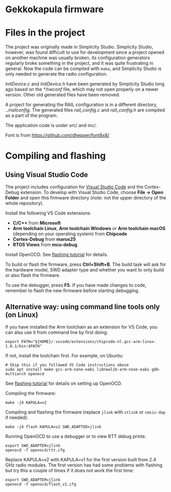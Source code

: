 # Gekkokapula firmware

# Files in the project
The project was originally made in Simplicity Studio.
Simplicity Studio, however, was found difficult to use for development
since a project opened on another machine was usually broken, its
configuration generators regularly broke something in the project,
and it was quite frustrating in general. Now the code can be compiled
with `make`, and Simplicity Studio is only needed to generate the
radio configuration.

*InitDevice.c* and *InitDevice.h* have been generated by
Simplicity Studio long ago based on the *\*.hwconf* file, which may
not open properly on a newer version. Other old generated files
have been removed.

A project for generating the RAIL configuration is in a different
directory, *../railconfig*. The generated files *rail_config.c*
and *rail_config.h* are compiled as a part of the program.

The application code is under src/ and inc/.

Font is from https://github.com/dhepper/font8x8/

# Compiling and flashing
## Using Visual Studio Code
The project includes configuration for
[Visual Studio Code](https://code.visualstudio.com/download)
and the Cortex-Debug extension.
To develop with Visual Studio Code, choose **File -> Open Folder**
and open this firmware directory
(note: not the upper directory of the whole repository).

Install the following VS Code extensions:
* **C/C++** from **Microsoft**
* **Arm toolchain Linux**, **Arm toolchain Windows** or **Arm toolchain macOS**
  (depending on your operating system) from **Chipcode**
* **Cortex-Debug** from **marus25**
* **RTOS Views** from **mcu-debug**

Install OpenOCD. See [flashing tutorial](flashing.md) for details.

To build or flash the firmware, press **Ctrl+Shift+B**.
The build task will ask for the hardware model, SWD adapter type
and whether you want to only build or also flash the firmware.

To use the debugger, press **F5**.
If you have made changes to code, remember to flash the new firmware
before starting debugging.

## Alternative way: using command line tools only (on Linux)
If you have installed the Arm toolchain as an extension for VS Code,
you can also use it from command line by first doing:

    export PATH="${HOME}/.vscode/extensions/chipcode-nl.gcc-arm-linux-1.0.1/bin:$PATH"

If not, install the toolchain first. For example, on Ubuntu:

    # Skip this if you followed VS Code instructions above
    sudo apt install make gcc-arm-none-eabi libnewlib-arm-none-eabi gdb-multiarch openocd

See [flashing tutorial](flashing.md) for details on setting up OpenOCD.

Compiling the firmware:

    make -j4 KAPULA=v2

Compiling and flashing the firmware (replace `jlink` with `stlink` or `cmsis-dap` if needed):

    make -j4 flash KAPULA=v2 SWD_ADAPTER=jlink

Running OpenOCD to use a debugger or to view RTT debug prints:

    export SWD_ADAPTER=jlink
    openocd -f openocd/rtt.cfg

Replace KAPULA=v2 with KAPULA=v1 for the first version built
from 2.4 GHz radio modules. The first version has had some problems
with flashing but try this a couple of times if it does not work
the first time:

    export SWD_ADAPTER=jlink
    openocd -f openocd/flash_v1.cfg
